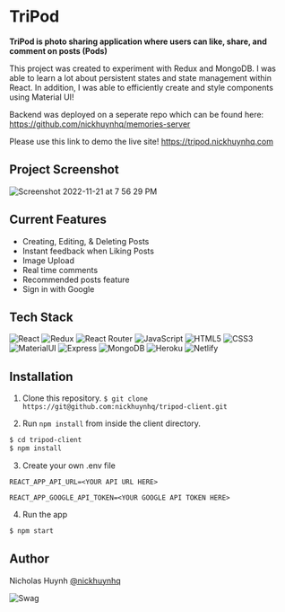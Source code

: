 # TriPod

**TriPod is photo sharing application where users can like, share, and comment on posts (Pods)**

This project was created to experiment with Redux and MongoDB. I was able to learn a lot about persistent states and state management within React. In addition, I was able to efficiently create and style components using Material UI!

Backend was deployed on a seperate repo which can be found here:
https://github.com/nickhuynhq/memories-server

Please use this link to demo the live site!
https://tripod.nickhuynhq.com


## Project Screenshot
![Screenshot 2022-11-21 at 7 56 29 PM](https://user-images.githubusercontent.com/71597829/203188487-fd81c59d-9921-4f15-be83-46d8a0886cee.jpg)


## Current Features
- Creating, Editing, & Deleting Posts
- Instant feedback when Liking Posts
- Image Upload 
- Real time comments
- Recommended posts feature
- Sign in with Google


## Tech Stack
![React](https://img.shields.io/badge/React-20232A?style=for-the-badge&logo=react&logoColor=61DAFB)
![Redux](https://img.shields.io/badge/Redux-593D88?style=for-the-badge&logo=redux&logoColor=white)
![React Router](https://img.shields.io/badge/React_Router-CA4245?style=for-the-badge&logo=react-router&logoColor=white)
![JavaScript](https://img.shields.io/badge/JavaScript-F7DF1E?style=for-the-badge&logo=javascript&logoColor=black)
![HTML5](https://img.shields.io/badge/HTML5-E34F26?style=for-the-badge&logo=html5&logoColor=white)
![CSS3](https://img.shields.io/badge/CSS3-1572B6?style=for-the-badge&logo=css3&logoColor=white)
![MaterialUI](https://img.shields.io/badge/Material--UI-0081CB?style=for-the-badge&logo=material-ui&logoColor=white)
![Express](https://img.shields.io/badge/Express.js-404D59?style=for-the-badge)
![MongoDB](https://img.shields.io/badge/MongoDB-4EA94B?style=for-the-badge&logo=mongodb&logoColor=white)
![Heroku](https://img.shields.io/badge/Heroku-430098?style=for-the-badge&logo=heroku&logoColor=white)
![Netlify](https://img.shields.io/badge/Netlify-00C7B7?style=for-the-badge&logo=netlify&logoColor=white)


## Installation

1. Clone this repository.
```$ git clone https://git@github.com:nickhuynhq/tripod-client.git```


2. Run `npm install` from inside the client directory.
```bash
$ cd tripod-client
$ npm install
```

3. Create your own .env file
```
REACT_APP_API_URL=<YOUR API URL HERE>

REACT_APP_GOOGLE_API_TOKEN=<YOUR GOOGLE API TOKEN HERE>
```

4. Run the app

```bash
$ npm start
```

## Author

Nicholas Huynh [@nickhuynhq](https://github.com/nickhuynhq)

![Swag](http://ForTheBadge.com/images/badges/built-with-swag.svg)
